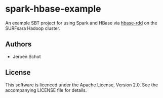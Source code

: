 spark-hbase-example
===================

An example SBT project for using Spark and HBase via
[hbase-rdd](https://github.com/unicredit/hbase-rdd) on the SURFsara Hadoop
cluster.

Authors
-------

 - Jeroen Schot

License
-------

This software is licenced under the Apache License, Version 2.0.
See the accompanying LICENSE file for details.

